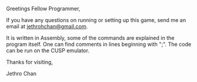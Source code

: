 Greetings Fellow Programmer,

If you have any questions on running or setting up this game, send me an email at jethrohchan@gmail.com.

It is written in Assembly, some of the commands are explained in the program itself. One can find comments in lines beginning with ";". The code can be run on the CUSP emulator.

Thanks for visiting,

Jethro Chan
